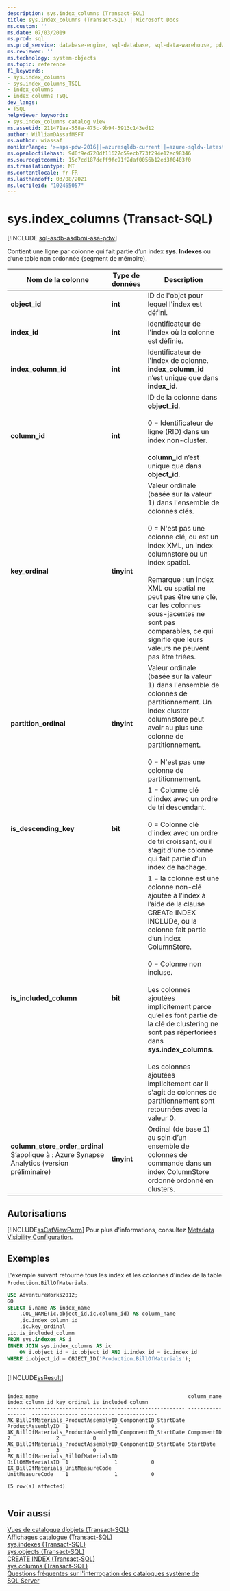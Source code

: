 ```yaml
---
description: sys.index_columns (Transact-SQL)
title: sys.index_columns (Transact-SQL) | Microsoft Docs
ms.custom: ''
ms.date: 07/03/2019
ms.prod: sql
ms.prod_service: database-engine, sql-database, sql-data-warehouse, pdw
ms.reviewer: ''
ms.technology: system-objects
ms.topic: reference
f1_keywords:
- sys.index_columns
- sys.index_columns_TSQL
- index_columns
- index_columns_TSQL
dev_langs:
- TSQL
helpviewer_keywords:
- sys.index_columns catalog view
ms.assetid: 211471aa-558a-475c-9b94-5913c143ed12
author: WilliamDAssafMSFT
ms.author: wiassaf
monikerRange: '>=aps-pdw-2016||=azuresqldb-current||=azure-sqldw-latest||>=sql-server-2016||>=sql-server-linux-2017||=azuresqldb-mi-current'
ms.openlocfilehash: 9d0f9ed720df11627d59ecb773f294e12ec98346
ms.sourcegitcommit: 15c7cd187dcff9fc91f2daf0056b12ed3f0403f0
ms.translationtype: MT
ms.contentlocale: fr-FR
ms.lasthandoff: 03/08/2021
ms.locfileid: "102465057"
---
```

# <a name="sysindex_columns-transact-sql"></a>sys.index_columns (Transact-SQL)
[!INCLUDE [sql-asdb-asdbmi-asa-pdw](../../includes/applies-to-version/sql-asdb-asdbmi-asa-pdw.md)]

  Contient une ligne par colonne qui fait partie d’un index **sys. Indexes** ou d’une table non ordonnée (segment de mémoire).  
  
|Nom de la colonne|Type de données|Description|  
|-----------------|---------------|-----------------|  
|**object_id**|**int**|ID de l'objet pour lequel l'index est défini.|  
|**index_id**|**int**|Identificateur de l'index où la colonne est définie.|  
|**index_column_id**|**int**|Identificateur de l'index de colonne. **index_column_id** n’est unique que dans **index_id**.|  
|**column_id**|**int**|ID de la colonne dans **object_id**.<br /><br /> 0 = Identificateur de ligne (RID) dans un index non-cluster.<br /><br /> **column_id** n’est unique que dans **object_id**.|  
|**key_ordinal**|**tinyint**|Valeur ordinale (basée sur la valeur 1) dans l'ensemble de colonnes clés.<br /><br /> 0 = N'est pas une colonne clé, ou est un index XML, un index columnstore ou un index spatial.<br /><br /> Remarque : un index XML ou spatial ne peut pas être une clé, car les colonnes sous-jacentes ne sont pas comparables, ce qui signifie que leurs valeurs ne peuvent pas être triées.|  
|**partition_ordinal**|**tinyint**|Valeur ordinale (basée sur la valeur 1) dans l'ensemble de colonnes de partitionnement. Un index cluster columnstore peut avoir au plus une colonne de partitionnement.<br /><br /> 0 = N'est pas une colonne de partitionnement.|  
|**is_descending_key**|**bit**|1 = Colonne clé d'index avec un ordre de tri descendant.<br /><br /> 0 = Colonne clé d'index avec un ordre de tri croissant, ou il s'agit d'une colonne qui fait partie d'un index de hachage.|  
|**is_included_column**|**bit**|1 = la colonne est une colonne non-clé ajoutée à l’index à l’aide de la clause CREATe INDEX INCLUDe, ou la colonne fait partie d’un index ColumnStore.<br /><br /> 0 = Colonne non incluse.<br /><br /> Les colonnes ajoutées implicitement parce qu’elles font partie de la clé de clustering ne sont pas répertoriées dans **sys.index_columns**.<br /><br /> Les colonnes ajoutées implicitement car il s'agit de colonnes de partitionnement sont retournées avec la valeur 0.| 
|**column_store_order_ordinal**</br> S’applique à : Azure Synapse Analytics (version préliminaire)|**tinyint**|Ordinal (de base 1) au sein d’un ensemble de colonnes de commande dans un index ColumnStore ordonné ordonné en clusters.|
  
## <a name="permissions"></a>Autorisations

 [!INCLUDE[ssCatViewPerm](../../includes/sscatviewperm-md.md)] Pour plus d'informations, consultez [Metadata Visibility Configuration](../../relational-databases/security/metadata-visibility-configuration.md).  
  
## <a name="examples"></a>Exemples

 L'exemple suivant retourne tous les index et les colonnes d'index de la table `Production.BillOfMaterials`.  
  
```sql
USE AdventureWorks2012;  
GO  
SELECT i.name AS index_name  
    ,COL_NAME(ic.object_id,ic.column_id) AS column_name  
    ,ic.index_column_id  
    ,ic.key_ordinal  
,ic.is_included_column  
FROM sys.indexes AS i  
INNER JOIN sys.index_columns AS ic
    ON i.object_id = ic.object_id AND i.index_id = ic.index_id  
WHERE i.object_id = OBJECT_ID('Production.BillOfMaterials');  
  
```  
  
 [!INCLUDE[ssResult](../../includes/ssresult-md.md)]  
  
```
  
index_name                                                 column_name        index_column_id key_ordinal is_included_column  
---------------------------------------------------------- -----------------  --------------- ----------- -------------  
AK_BillOfMaterials_ProductAssemblyID_ComponentID_StartDate ProductAssemblyID  1               1           0  
AK_BillOfMaterials_ProductAssemblyID_ComponentID_StartDate ComponentID        2               2           0  
AK_BillOfMaterials_ProductAssemblyID_ComponentID_StartDate StartDate          3               3           0  
PK_BillOfMaterials_BillOfMaterialsID                       BillOfMaterialsID  1               1           0  
IX_BillOfMaterials_UnitMeasureCode                         UnitMeasureCode    1               1           0  
  
(5 row(s) affected)  
  
```  
  
## <a name="see-also"></a>Voir aussi  
 [Vues de catalogue d’objets &#40;Transact-SQL&#41;](../../relational-databases/system-catalog-views/object-catalog-views-transact-sql.md)   
 [Affichages catalogue &#40;Transact-SQL&#41;](../../relational-databases/system-catalog-views/catalog-views-transact-sql.md)   
 [sys.indexes &#40;Transact-SQL&#41;](../../relational-databases/system-catalog-views/sys-indexes-transact-sql.md)   
 [sys.objects &#40;Transact-SQL&#41;](../../relational-databases/system-catalog-views/sys-objects-transact-sql.md)   
 [CREATE INDEX &#40;Transact-SQL&#41;](../../t-sql/statements/create-index-transact-sql.md)   
 [sys.columns &#40;Transact-SQL&#41;](../../relational-databases/system-catalog-views/sys-columns-transact-sql.md)   
 [Questions fréquentes sur l'interrogation des catalogues système de SQL Server](../../relational-databases/system-catalog-views/querying-the-sql-server-system-catalog-faq.yml)  
  
  
